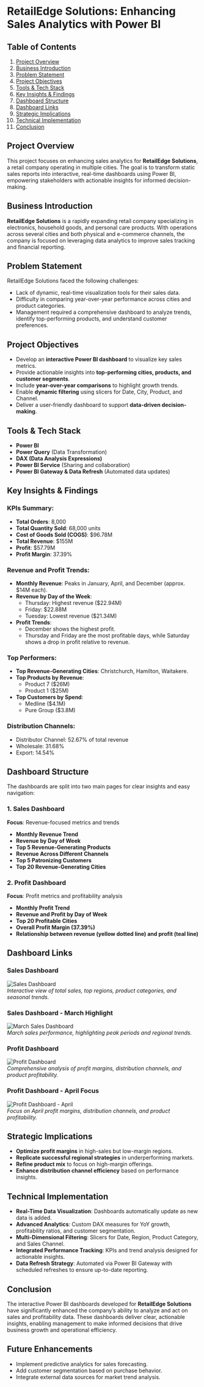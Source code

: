# RetailEdge Solutions: Enhancing Sales Analytics with Power BI

## Table of Contents
1. [Project Overview](#project-overview)  
2. [Business Introduction](#business-introduction)  
3. [Problem Statement](#problem-statement)  
4. [Project Objectives](#project-objectives)  
5. [Tools & Tech Stack](#tools--tech-stack)  
6. [Key Insights & Findings](#key-insights--findings)  
7. [Dashboard Structure](#dashboard-structure)  
8. [Dashboard Links](#dashboard-links)  
9. [Strategic Implications](#strategic-implications)  
10. [Technical Implementation](#technical-implementation)  
11. [Conclusion](#conclusion)  

## Project Overview
This project focuses on enhancing sales analytics for **RetailEdge Solutions**, a retail company operating in multiple cities. The goal is to transform static sales reports into interactive, real-time dashboards using Power BI, empowering stakeholders with actionable insights for informed decision-making.

## Business Introduction
**RetailEdge Solutions** is a rapidly expanding retail company specializing in electronics, household goods, and personal care products. With operations across several cities and both physical and e-commerce channels, the company is focused on leveraging data analytics to improve sales tracking and financial reporting.

## Problem Statement
RetailEdge Solutions faced the following challenges:
- Lack of dynamic, real-time visualization tools for their sales data.
- Difficulty in comparing year-over-year performance across cities and product categories.
- Management required a comprehensive dashboard to analyze trends, identify top-performing products, and understand customer preferences.

## Project Objectives
- Develop an **interactive Power BI dashboard** to visualize key sales metrics.
- Provide actionable insights into **top-performing cities, products, and customer segments**.
- Include **year-over-year comparisons** to highlight growth trends.
- Enable **dynamic filtering** using slicers for Date, City, Product, and Channel.
- Deliver a user-friendly dashboard to support **data-driven decision-making**.

## Tools & Tech Stack
- **Power BI**
- **Power Query** (Data Transformation)
- **DAX (Data Analysis Expressions)**
- **Power BI Service** (Sharing and collaboration)
- **Power BI Gateway & Data Refresh** (Automated data updates)

## Key Insights & Findings
### KPIs Summary:
- **Total Orders**: 8,000  
- **Total Quantity Sold**: 68,000 units  
- **Cost of Goods Sold (COGS)**: $96.78M  
- **Total Revenue**: $155M  
- **Profit**: $57.79M  
- **Profit Margin**: 37.39%  

### Revenue and Profit Trends:
- **Monthly Revenue**: Peaks in January, April, and December (approx. $14M each).  
- **Revenue by Day of the Week**:  
  - Thursday: Highest revenue ($22.94M)  
  - Friday: $22.88M  
  - Tuesday: Lowest revenue ($21.34M)  
- **Profit Trends**:  
  - December shows the highest profit.  
  - Thursday and Friday are the most profitable days, while Saturday shows a drop in profit relative to revenue.  

### Top Performers:
- **Top Revenue-Generating Cities**: Christchurch, Hamilton, Waitakere.  
- **Top Products by Revenue**:  
  - Product 7 ($26M)  
  - Product 1 ($25M)  
- **Top Customers by Spend**:  
  - Medline ($4.1M)  
  - Pure Group ($3.8M)  

### Distribution Channels:
- Distributor Channel: 52.67% of total revenue  
- Wholesale: 31.68%  
- Export: 14.54%  

## Dashboard Structure
The dashboards are split into two main pages for clear insights and easy navigation:

### 1. Sales Dashboard
**Focus**: Revenue-focused metrics and trends  
- **Monthly Revenue Trend**  
- **Revenue by Day of Week**  
- **Top 5 Revenue-Generating Products**  
- **Revenue Across Different Channels**  
- **Top 5 Patronizing Customers**  
- **Top 20 Revenue-Generating Cities**  

### 2. Profit Dashboard
**Focus**: Profit metrics and profitability analysis  
- **Monthly Profit Trend**  
- **Revenue and Profit by Day of Week**  
- **Top 20 Profitable Cities**  
- **Overall Profit Margin (37.39%)**  
- **Relationship between revenue (yellow dotted line) and profit (teal line)**  

## Dashboard Links
### Sales Dashboard
![Sales Dashboard](./images/sales-dashboard.png)  
_Interactive view of total sales, top regions, product categories, and seasonal trends._

### Sales Dashboard - March Highlight  
![March Sales Dashboard](./images/march_sales-dashboard.png)  
_March sales performance, highlighting peak periods and regional trends._

### Profit Dashboard  
![Profit Dashboard](./images/profit-dashboard.png)  
_Comprehensive analysis of profit margins, distribution channels, and product profitability._

### Profit Dashboard - April Focus  
![Profit Dashboard - April](./images/april_profit-dashboard.png)  
_Focus on April profit margins, distribution channels, and product profitability._

## Strategic Implications
- **Optimize profit margins** in high-sales but low-margin regions.  
- **Replicate successful regional strategies** in underperforming markets.  
- **Refine product mix** to focus on high-margin offerings.  
- **Enhance distribution channel efficiency** based on performance insights.  

## Technical Implementation
- **Real-Time Data Visualization**: Dashboards automatically update as new data is added.  
- **Advanced Analytics**: Custom DAX measures for YoY growth, profitability ratios, and customer segmentation.  
- **Multi-Dimensional Filtering**: Slicers for Date, Region, Product Category, and Sales Channel.  
- **Integrated Performance Tracking**: KPIs and trend analysis designed for actionable insights.  
- **Data Refresh Strategy**: Automated via Power BI Gateway with scheduled refreshes to ensure up-to-date reporting.  

## Conclusion
The interactive Power BI dashboards developed for **RetailEdge Solutions** have significantly enhanced the company’s ability to analyze and act on sales and profitability data. These dashboards deliver clear, actionable insights, enabling management to make informed decisions that drive business growth and operational efficiency.

## Future Enhancements
- Implement predictive analytics for sales forecasting.  
- Add customer segmentation based on purchase behavior.  
- Integrate external data sources for market trend analysis.
